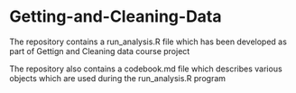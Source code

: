 # Getting-and-Cleaning-Data
The repository contains a run_analysis.R file which has been developed as part of Gettign and Cleaning data course project

The repository also contains a codebook.md file which describes various objects which are used during the run_analysis.R program
